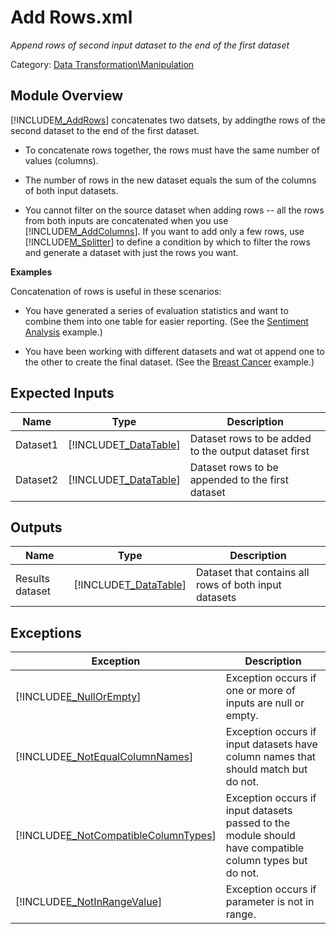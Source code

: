 # Add Rows.xml

*Append rows of second input dataset to the end of the first dataset*

Category: [Data Transformation\Manipulation](92B32033-F75F-4854-AC8F-9110B3FE7E09)


## Module Overview
[!INCLUDE[M_AddRows](Token\M_AddRows.md)] concatenates two datsets, by addingthe rows of the second dataset to the end of the first dataset.


-   To concatenate rows together, the rows must have the same number of values (columns).

-   The number of rows in the new dataset equals the sum of the columns of both input datasets.

-   You cannot filter on the source dataset when adding rows \-\- all the rows from both inputs are concatenated when you use [!INCLUDE[M_AddColumns](Token\M_AddColumns.md)]. If you want to add only a few rows, use [!INCLUDE[M_Splitter](Token\M_Splitter.md)] to define a condition by which to filter the rows and generate a dataset with just the rows you want.

**Examples**

Concatenation of rows is useful in these scenarios:


-   You have generated a series of evaluation statistics and want to combine them into one table for easier reporting. (See the [Sentiment Analysis](http://azure.microsoft.com/en-us/documentation/services/machine-learning/models/) example.)

-   You have been working with different datasets and wat ot append one to the other to create the final dataset. (See the [Breast Cancer](http://azure.microsoft.com/en-us/documentation/services/machine-learning/models/) example.)


## Expected Inputs


|Name|Type|Description|
|--------|--------|---------------|
|Dataset1|[!INCLUDE[T_DataTable](Token\T_DataTable.md)]|Dataset rows to be added to the output dataset first|
|Dataset2|[!INCLUDE[T_DataTable](Token\T_DataTable.md)]|Dataset rows to be appended to the first dataset|


## Outputs


|Name|Type|Description|
|--------|--------|---------------|
|Results dataset|[!INCLUDE[T_DataTable](Token\T_DataTable.md)]|Dataset that contains all rows of both input datasets|


## Exceptions


|Exception|Description|
|-------------|---------------|
|[!INCLUDE[E_NullOrEmpty](Token\E_NullOrEmpty.md)]|Exception occurs if one or more of inputs are null or empty.|
|[!INCLUDE[E_NotEqualColumnNames](Token\E_NotEqualColumnNames.md)]|Exception occurs if input datasets have column names that should match but do not.|
|[!INCLUDE[E_NotCompatibleColumnTypes](Token\E_NotCompatibleColumnTypes.md)]|Exception occurs if input datasets passed to the module should have compatible column types but do not.|
|[!INCLUDE[E_NotInRangeValue](Token\E_NotInRangeValue.md)]|Exception occurs if parameter is not in range.|



</br>
</br>
